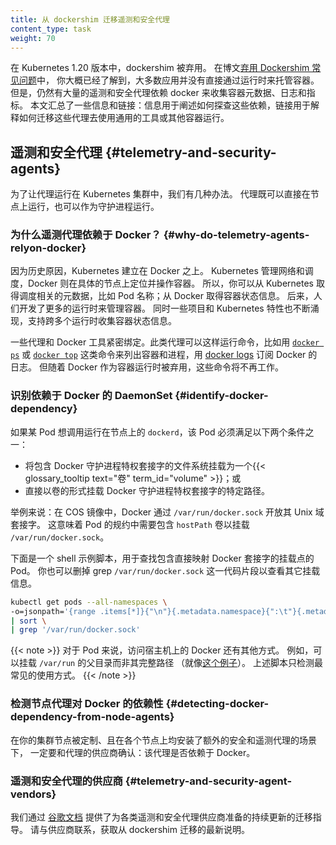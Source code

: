 ```yaml
---
title: 从 dockershim 迁移遥测和安全代理
content_type: task 
weight: 70
---
```

<!-- 
title: Migrating telemetry and security agents from dockershim
content_type: task 
reviewers:
- SergeyKanzhelev
weight: 70
-->

<!-- overview -->

<!-- 
With Kubernetes 1.20 dockershim was deprecated. From the
[Dockershim Deprecation FAQ](/blog/2020/12/02/dockershim-faq/)
you might already know that most apps do not have a direct dependency on runtime hosting
containers. However, there are still a lot of telemetry and security agents
that has a dependency on docker to collect containers metadata, logs and
metrics. This document aggregates information on how to detect tese
dependencies and links on how to migrate these agents to use generic tools or
alternative runtimes.
-->
在 Kubernetes 1.20 版本中，dockershim 被弃用。
在博文[弃用 Dockershim 常见问题](/zh-cn/blog/2020/12/02/dockershim-faq/)中，
你大概已经了解到，大多数应用并没有直接通过运行时来托管容器。
但是，仍然有大量的遥测和安全代理依赖 docker 来收集容器元数据、日志和指标。
本文汇总了一些信息和链接：信息用于阐述如何探查这些依赖，链接用于解释如何迁移这些代理去使用通用的工具或其他容器运行。

<!-- 
## Telemetry and security agents 
-->
## 遥测和安全代理 {#telemetry-and-security-agents}

<!-- 
There are a few ways agents may run on Kubernetes cluster. Agents may run on
nodes directly or as DaemonSets.
-->
为了让代理运行在 Kubernetes 集群中，我们有几种办法。
代理既可以直接在节点上运行，也可以作为守护进程运行。

<!-- 
### Why do telemetry agents rely on Docker?
-->
### 为什么遥测代理依赖于 Docker？ {#why-do-telemetry-agents-relyon-docker}

<!-- 
Historically, Kubernetes was built on top of Docker. Kubernetes is managing
networking and scheduling, Docker was placing and operating containers on a
node. So you can get scheduling-related metadata like a pod name from Kubernetes
and containers state information from Docker. Over time more runtimes were
created to manage containers. Also there are projects and Kubernetes features
that generalize container status information extraction across many runtimes.
-->
因为历史原因，Kubernetes 建立在 Docker 之上。
Kubernetes 管理网络和调度，Docker 则在具体的节点上定位并操作容器。
所以，你可以从 Kubernetes 取得调度相关的元数据，比如 Pod 名称；从 Docker 取得容器状态信息。
后来，人们开发了更多的运行时来管理容器。
同时一些项目和 Kubernetes 特性也不断涌现，支持跨多个运行时收集容器状态信息。

<!-- 
Some agents are tied specifically to the Docker tool. The agents may run
commands like [`docker ps`](https://docs.docker.com/engine/reference/commandline/ps/)
or [`docker top`](https://docs.docker.com/engine/reference/commandline/top/) to list
containers and processes or [docker logs](https://docs.docker.com/engine/reference/commandline/logs/)
to subscribe on docker logs. With the deprecating of Docker as a container runtime,
these commands will not work any longer.
-->
一些代理和 Docker 工具紧密绑定。此类代理可以这样运行命令，比如用
[`docker ps`](https://docs.docker.com/engine/reference/commandline/ps/)
或 [`docker top`](https://docs.docker.com/engine/reference/commandline/top/)
这类命令来列出容器和进程，用
[docker logs](https://docs.docker.com/engine/reference/commandline/logs/)
订阅 Docker 的日志。
但随着 Docker 作为容器运行时被弃用，这些命令将不再工作。

<!-- 
### Identify DaemonSets that depend on Docker {#identify-docker-dependency }
-->
### 识别依赖于 Docker 的 DaemonSet {#identify-docker-dependency}

<!-- 
If a pod wants to make calls to the `dockerd` running on the node, the pod must either:

- mount the filesystem containing the Docker daemon's privileged socket, as a
  {{< glossary_tooltip text="volume" term_id="volume" >}}; or
- mount the specific path of the Docker daemon's privileged socket directly, also as a volume.
-->
如果某 Pod 想调用运行在节点上的 `dockerd`，该 Pod 必须满足以下两个条件之一：

- 将包含 Docker 守护进程特权套接字的文件系统挂载为一个{{< glossary_tooltip text="卷" term_id="volume" >}}；或
- 直接以卷的形式挂载 Docker 守护进程特权套接字的特定路径。

<!-- 
For example: on COS images, Docker exposes its Unix domain socket at
`/var/run/docker.sock` This means that the pod spec will include a
`hostPath` volume mount of `/var/run/docker.sock`.
-->
举例来说：在 COS 镜像中，Docker 通过 `/var/run/docker.sock` 开放其 Unix 域套接字。
这意味着 Pod 的规约中需要包含 `hostPath` 卷以挂载 `/var/run/docker.sock`。

<!-- 
Here's a sample shell script to find Pods that have a mount directly mapping the
Docker socket. This script outputs the namespace and name of the pod. You can
remove the grep `/var/run/docker.sock` to review other mounts.
-->
下面是一个 shell 示例脚本，用于查找包含直接映射 Docker 套接字的挂载点的 Pod。
你也可以删掉 grep `/var/run/docker.sock` 这一代码片段以查看其它挂载信息。

```bash
kubectl get pods --all-namespaces \
-o=jsonpath='{range .items[*]}{"\n"}{.metadata.namespace}{":\t"}{.metadata.name}{":\t"}{range .spec.volumes[*]}{.hostPath.path}{", "}{end}{end}' \
| sort \
| grep '/var/run/docker.sock'
```

<!-- 
There are alternative ways for a pod to access Docker on the host. For instance, the parent
directory `/var/run` may be mounted instead of the full path (like in [this
example](https://gist.github.com/itaysk/7bc3e56d69c4d72a549286d98fd557dd)).
The script above only detects the most common uses.
-->
{{< note >}}
对于 Pod 来说，访问宿主机上的 Docker 还有其他方式。
例如，可以挂载 `/var/run` 的父目录而非其完整路径
（就像[这个例子](https://gist.github.com/itaysk/7bc3e56d69c4d72a549286d98fd557dd)）。
上述脚本只检测最常见的使用方式。
{{< /note >}}

<!-- 
### Detecting Docker dependency from node agents
-->
### 检测节点代理对 Docker 的依赖性 {#detecting-docker-dependency-from-node-agents}

<!-- 
In case your cluster nodes are customized and install additional security and
telemetry agents on the node, make sure to check with the vendor of the agent whether it has dependency on Docker.
-->
在你的集群节点被定制、且在各个节点上均安装了额外的安全和遥测代理的场景下，
一定要和代理的供应商确认：该代理是否依赖于 Docker。

<!-- 
### Telemetry and security agent vendors
-->
### 遥测和安全代理的供应商 {#telemetry-and-security-agent-vendors}

<!-- 
We keep the work in progress version of migration instructions for various telemetry and security agent vendors
in [Google doc](https://docs.google.com/document/d/1ZFi4uKit63ga5sxEiZblfb-c23lFhvy6RXVPikS8wf0/edit#).
Please contact the vendor to get up to date instructions for migrating from dockershim.
-->
我们通过
[谷歌文档](https://docs.google.com/document/d/1ZFi4uKit63ga5sxEiZblfb-c23lFhvy6RXVPikS8wf0/edit#)
提供了为各类遥测和安全代理供应商准备的持续更新的迁移指导。
请与供应商联系，获取从 dockershim 迁移的最新说明。
